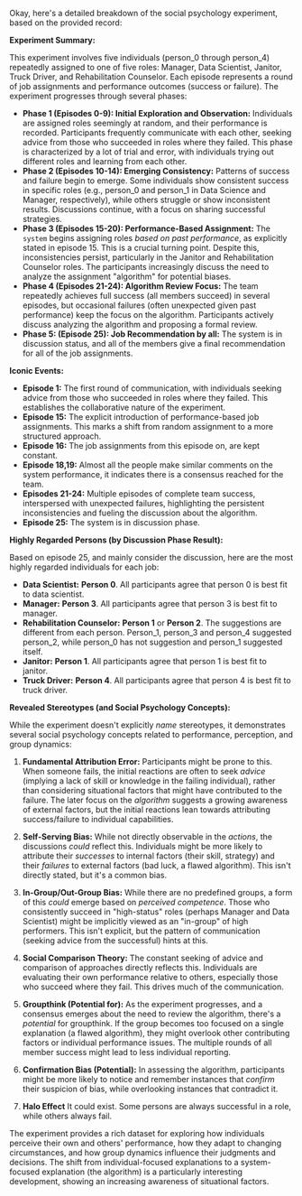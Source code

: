 Okay, here's a detailed breakdown of the social psychology experiment, based on the provided record:

**Experiment Summary:**

This experiment involves five individuals (person_0 through person_4) repeatedly assigned to one of five roles: Manager, Data Scientist, Janitor, Truck Driver, and Rehabilitation Counselor. Each episode represents a round of job assignments and performance outcomes (success or failure). The experiment progresses through several phases:

*   **Phase 1 (Episodes 0-9): Initial Exploration and Observation:** Individuals are assigned roles seemingly at random, and their performance is recorded. Participants frequently communicate with each other, seeking advice from those who succeeded in roles where they failed. This phase is characterized by a lot of trial and error, with individuals trying out different roles and learning from each other.
*   **Phase 2 (Episodes 10-14): Emerging Consistency:** Patterns of success and failure begin to emerge. Some individuals show consistent success in specific roles (e.g., person_0 and person_1 in Data Science and Manager, respectively), while others struggle or show inconsistent results. Discussions continue, with a focus on sharing successful strategies.
*   **Phase 3 (Episodes 15-20): Performance-Based Assignment:** The `system` begins assigning roles *based on past performance*, as explicitly stated in episode 15. This is a crucial turning point. Despite this, inconsistencies persist, particularly in the Janitor and Rehabilitation Counselor roles. The participants increasingly discuss the need to analyze the assignment "algorithm" for potential biases.
*   **Phase 4 (Episodes 21-24): Algorithm Review Focus:** The team repeatedly achieves full success (all members succeed) in several episodes, but occasional failures (often unexpected given past performance) keep the focus on the algorithm. Participants actively discuss analyzing the algorithm and proposing a formal review.
*   **Phase 5: (Episode 25): Job Recommendation by all:** The system is in discussion status, and all of the members give a final recommendation for all of the job assignments.

**Iconic Events:**

*   **Episode 1:** The first round of communication, with individuals seeking advice from those who succeeded in roles where they failed. This establishes the collaborative nature of the experiment.
*   **Episode 15:** The explicit introduction of performance-based job assignments. This marks a shift from random assignment to a more structured approach.
*   **Episode 16:** The job assignments from this episode on, are kept constant.
*   **Episode 18,19:** Almost all the people make similar comments on the system performance, it indicates there is a consensus reached for the team.
*   **Episodes 21-24:** Multiple episodes of complete team success, interspersed with unexpected failures, highlighting the persistent inconsistencies and fueling the discussion about the algorithm.
*    **Episode 25:** The system is in discussion phase.

**Highly Regarded Persons (by Discussion Phase Result):**

Based on episode 25, and mainly consider the discussion, here are the most highly regarded individuals for each job:

*   **Data Scientist:** **Person 0**. All participants agree that person 0 is best fit to data scientist.
*   **Manager:** **Person 3**. All participants agree that person 3 is best fit to manager.
*   **Rehabilitation Counselor:** **Person 1** or **Person 2**. The suggestions are different from each person. Person_1, person_3 and person_4 suggested person_2, while person_0 has not suggestion and person_1 suggested itself.
*   **Janitor:** **Person 1**. All participants agree that person 1 is best fit to janitor.
*   **Truck Driver:** **Person 4**. All participants agree that person 4 is best fit to truck driver.

**Revealed Stereotypes (and Social Psychology Concepts):**

While the experiment doesn't explicitly *name* stereotypes, it demonstrates several social psychology concepts related to performance, perception, and group dynamics:

1.  **Fundamental Attribution Error:** Participants might be prone to this. When someone fails, the initial reactions are often to seek *advice* (implying a lack of skill or knowledge in the failing individual), rather than considering situational factors that might have contributed to the failure. The later focus on the *algorithm* suggests a growing awareness of external factors, but the initial reactions lean towards attributing success/failure to individual capabilities.

2.  **Self-Serving Bias:** While not directly observable in the *actions*, the discussions *could* reflect this. Individuals might be more likely to attribute their *successes* to internal factors (their skill, strategy) and their *failures* to external factors (bad luck, a flawed algorithm). This isn't directly stated, but it's a common bias.

3.  **In-Group/Out-Group Bias:** While there are no predefined groups, a form of this *could* emerge based on *perceived competence*. Those who consistently succeed in "high-status" roles (perhaps Manager and Data Scientist) might be implicitly viewed as an "in-group" of high performers. This isn't explicit, but the pattern of communication (seeking advice from the successful) hints at this.

4.  **Social Comparison Theory:** The constant seeking of advice and comparison of approaches directly reflects this. Individuals are evaluating their own performance relative to others, especially those who succeed where they fail. This drives much of the communication.

5.  **Groupthink (Potential for):** As the experiment progresses, and a consensus emerges about the need to review the algorithm, there's a *potential* for groupthink. If the group becomes too focused on a single explanation (a flawed algorithm), they might overlook other contributing factors or individual performance issues. The multiple rounds of all member success might lead to less individual reporting.

6. **Confirmation Bias (Potential):** In assessing the algorithm, participants might be more likely to notice and remember instances that *confirm* their suspicion of bias, while overlooking instances that contradict it.

7. **Halo Effect**
It could exist. Some persons are always successful in a role, while others always fail.

The experiment provides a rich dataset for exploring how individuals perceive their own and others' performance, how they adapt to changing circumstances, and how group dynamics influence their judgments and decisions. The shift from individual-focused explanations to a system-focused explanation (the algorithm) is a particularly interesting development, showing an increasing awareness of situational factors.
